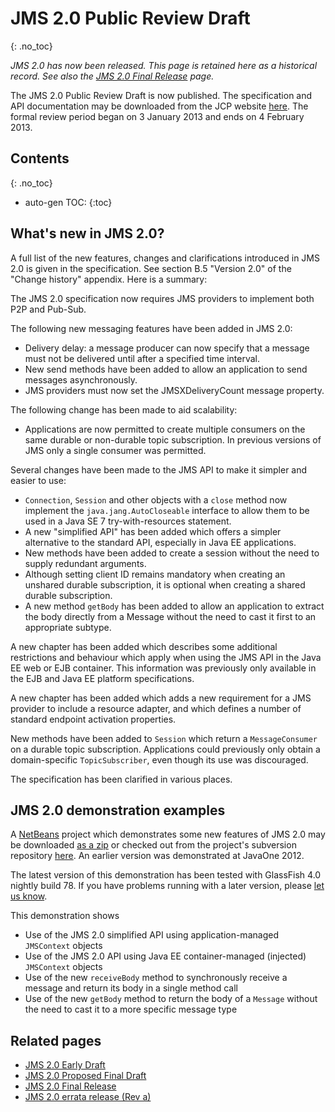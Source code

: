 # JMS 2.0 Public Review Draft
{: .no_toc}

_JMS 2.0 has now been released. This page is retained here as a historical record. See also the [JMS 2.0 Final Release](JMS20FinalRelease) page._

The JMS 2.0 Public Review Draft is now published. The specification and API documentation may be downloaded from the JCP website [here](http://jcp.org/aboutJava/communityprocess/pr/jsr343/index.html). The formal review period began on 3 January 2013 and ends on 4 February 2013.  

## Contents
{: .no_toc}

* auto-gen TOC:
{:toc}

## What's new in JMS 2.0? 

A full list of the new features, changes and clarifications introduced in JMS 2.0 is given in the specification. See section B.5 "Version 2.0" of the "Change history" appendix. Here is a summary:

The JMS 2.0 specification now requires JMS providers to implement both P2P and Pub-Sub.

The following new messaging features have been added in JMS 2.0:
* Delivery delay: a message producer can now specify that a message must not be delivered until after a specified time interval.
* New send methods have been added to allow an application to send messages asynchronously.
* JMS providers must now set the JMSXDeliveryCount message property.

The following change has been made to aid scalability:
* Applications are now permitted to create multiple consumers on the same durable or non-durable topic subscription. In previous versions of JMS only a single consumer was permitted.

Several changes have been made to the JMS API to make it simpler and easier to use:
* `Connection`, `Session` and other objects with a `close` method now implement the `java.jang.AutoCloseable` interface to allow them to be used in a Java SE 7 try-with-resources statement. 
* A new "simplified API" has been added which offers a simpler alternative to the standard API, especially in Java EE applications.
* New methods have been added to create a session without the need to supply redundant arguments.
* Although setting client ID remains mandatory when creating an unshared durable subscription, it is optional when creating a shared durable subscription. 
* A new method `getBody` has been added to allow an application to extract the body directly from a Message without the need to cast it first to an appropriate subtype. 

A new chapter has been added which describes some additional restrictions and behaviour which apply when using the JMS API in the Java EE web or EJB container. This information was previously only available in the EJB and Java EE platform specifications. 

A new chapter has been added which adds a new requirement for a JMS provider to include a resource adapter, and which defines a number of standard endpoint activation properties. 

New methods have been added to `Session` which return a `MessageConsumer` on a durable topic subscription. Applications could previously only obtain a domain-specific `TopicSubscriber`, even though its use was discouraged. 

The specification has been clarified in various places.

## JMS 2.0 demonstration examples 

A [NetBeans](http://netbeans.org) project which demonstrates some new features of JMS 2.0 may be downloaded  [as a zip](/jms-spec/downloads/JMS20Demo.zip) or checked out from the project's subversion repository [here](https://github.com/javaee/jms-spec/tree/master/jms2.0/demos/JMS20Demo). An earlier version was demonstrated at JavaOne 2012.

The latest version of this demonstration has been tested with GlassFish 4.0 nightly build 78. If you have problems running with a later version, please [let us know](mailto:nigel.deakin@oracle.com).

This demonstration shows
* Use of the JMS 2.0 simplified API  using application-managed `JMSContext` objects
* Use of the JMS 2.0 API using Java EE container-managed (injected) `JMSContext` objects
* Use of the new `receiveBody` method to synchronously receive a message and return its body in a single method call
* Use of the new `getBody` method to return the body of a `Message` without the need to cast it to a more specific message type

## Related pages

* [JMS 2.0 Early Draft](JSR343EarlyDraft)
* [JMS 2.0 Proposed Final Draft](JMS20ProposedFinalDraft)
* [JMS 2.0 Final Release](JMS20FinalRelease)
* [JMS 2.0 errata release (Rev a)](JMS20RevA)
